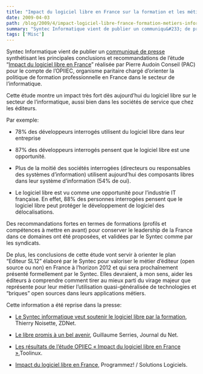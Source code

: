 ```yaml
---
title: "Impact du logiciel libre en France sur la formation et les métiers de l'informatique - Publication d'une étude de l'OPIIEC"
date: 2009-04-03
path: /blog/2009/4/impact-logiciel-libre-france-formation-metiers-informatique-publication-etude-opiiec
summary: "Syntec Informatique vient de publier un communiqu&#233; de presse synth&#233;tisant les principales conclusions et recommandations de l&#8217;&#233;tude &#8220;Impact du logiciel libre en France&#8221; r&#233;alis&#233;e par Pierre Audoin Conseil (PAC) pour le compte de l&#8217;OPIIEC, organisme paritaire charg&#233; d&#8217;orienter la politique de formation professionnelle en France dans le secteur de l&#8217;informatique."
tags: ['Misc']
---
```


Syntec Informatique vient de publier un <a href="/assets/pdf/syntec-opensource.pdf">communiqu&#233; de presse</a> synth&#233;tisant les principales conclusions et recommandations de l&#8217;&#233;tude &#8220;<a href="/assets/pdf/reco-opiiec-oss.pdf">Impact du logiciel libre en France</a>&#8221; r&#233;alis&#233;e par Pierre Audoin Conseil (PAC) pour le compte de l&#8217;OPIIEC, organisme paritaire charg&#233; d&#8217;orienter la politique de formation professionnelle en France dans le secteur de l&#8217;informatique.

Cette &#233;tude montre un impact tr&#232;s fort d&#232;s aujourd&#8217;hui du logiciel libre sur le secteur de l&#8217;informatique, aussi bien dans les soci&#233;t&#233;s de service que chez les &#233;diteurs.

Par exemple:

<ul><li><p>78% des d&#233;veloppeurs interrog&#233;s utilisent du logiciel libre dans leur entreprise</p></li>
<li><p>87% des d&#233;veloppeurs interrog&#233;s pensent que le logiciel libre est une opportunit&#233;.</p></li>
<li><p>Plus de la moiti&#233; des soci&#233;t&#233;s interrog&#233;es (directeurs ou responsables des syst&#232;mes d&#8217;information) utilisent aujourd&#8217;hui des composants libres dans leur syst&#232;me d&#8217;information (54% de oui).</p></li>
<li><p>Le logiciel libre est vu comme une opportunit&#233; pour l&#8217;industrie IT fran&#231;aise. En effet, 88% des personnes interrog&#233;es pensent que le logiciel libre peut prot&#233;ger le d&#233;veloppement de logiciel des d&#233;localisations.</p></li>
</ul>

Des recommandations fortes en termes de formations (profils et comp&#233;tences &#224; mettre en avant) pour conserver le leadership de la France dans ce domaines ont &#233;t&#233; propos&#233;es, et valid&#233;es par le Syntec comme par les syndicats.

De plus, les conclusions de cette &#233;tude vont servir &#224; orienter le plan &#8220;Editeur SL12&#8221; &#233;labor&#233; par le Syntec pour valoriser le m&#233;tier d&#8217;&#233;diteur (open source ou non) en France &#224; l&#8217;horizon 2012 et qui sera procha&#238;nement pr&#233;sent&#233; formellement par le Syntec. Elles devraient, &#224; mon sens, aider les &#233;diteurs &#224; comprendre comment tirer au mieux parti du virage majeur que repr&#233;sente pour leur m&#233;tier l&#8217;utilisation quasi-g&#233;n&#233;ralis&#233;e de technologies et &#8220;briques&#8221; open sources dans leurs applications m&#233;tiers.

Cette information a &#233;t&#233; reprise dans la presse:

<ul>
<li><p><a href="http://www.zdnet.fr/blogs/2009/04/02/le-syntec-informatique-veut-soutenir-le-logiciel-libre-par-la-formation/">Le Syntec informatique veut soutenir le logiciel libre par la formation</a>, Thierry Noisette, ZDNet.</p></li>
<li><p><a href="http://www.journaldunet.com/solutions/intranet-extranet/actualite/le-libre-promis-a-un-bel-avenir.shtml">Le libre promis &#224; un bel avenir</a>, Guillaume Serries, Journal du Net.</p></li>
<li><p><a href="http://toolinux.com/lininfo/toolinux-information/communique/article/les-resultats-de-l-etude-opiiec">Les r&#233;sultats de l&#8217;&#233;tude OPIIEC &#171; Impact du logiciel libre en France &#187;</a>,Toolinux.</p></li>
<li><p><a href="http://www.programmez.com/actualites.php?titre_actu=Impact-du-logiciel-libre-en-France&amp;id_actu=4773">Impact du logiciel libre en France</a>, Programmez! / Solutions Logiciels.</p></li>
</ul>

